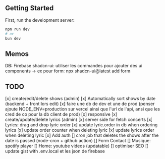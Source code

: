 ## Getting Started

First, run the development server:

```bash
npm run dev
# or
bun dev
```

## Memos
DB: Firebase
shadcn-ui: utiliser les commandes pour ajouter des ui components
  -> ex pour form: npx shadcn-ui@latest add form

## TODO
[x] create/edit/delete shows (admin)
[x] Automatically sort shows by date (backend + front lors edit)
[x] faire une db de dev et une de prod (penser ajoute NODE_ENV=production sur vercel ainsi que l'url de l'api, ansi que les cred de co pour la db client de prod)
[x] responsive
[x] create/update/delete lyrics (admin)
[x] server side for fetch concerts
[x] Lyrics: drag and drop lyric order
[x] update lyric.order in db when ordering lyrics
[x] update order counter when deleting lyric
[x] update lyrics order when deleting lyric
[x] Add auth
[] cron job that deletes the shows after the date is passed (node-cron + github action)
[] Form Contact
[] Musique: spotify player
[] Home: youtube videos (updatable)
[] optimiser SEO
[] update gist with .env.local et les json de firebase

